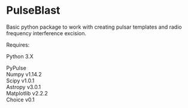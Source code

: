 # PulseBlast
Basic python package to work with creating pulsar templates and radio frequency interference excision.  

Requires:  
  
Python 3.X  
  
PyPulse  
Numpy v1.14.2  
Scipy v1.0.1  
Astropy v3.0.1  
Matplotlib v2.2.2  
Choice v0.1  
